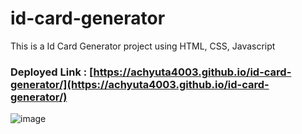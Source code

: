 # id-card-generator
This is a Id Card Generator project using HTML, CSS, Javascript

### Deployed Link : [https://achyuta4003.github.io/id-card-generator/](https://achyuta4003.github.io/id-card-generator/)

![image](https://user-images.githubusercontent.com/99419751/205163783-821db369-6850-4405-85bf-c964bae71534.png)

